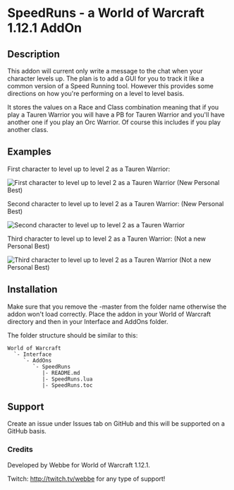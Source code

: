 # SpeedRuns - a World of Warcraft 1.12.1 AddOn

## Description

This addon will current only write a message to the chat when your character levels up. The plan is to add a GUI for you to track it like a common version of a Speed Running tool. However this provides some directions on how you're performing on a level to level basis.

It stores the values on a Race and Class combination meaning that if you play a Tauren Warrior you will have a PB for Tauren Warrior and you'll have another one if you play an Orc Warrior. Of course this includes if you play another class.

## Examples

First character to level up to level 2 as a Tauren Warrior:

![First character to level up to level 2 as a Tauren Warrior (New Personal Best)](https://i.imgur.com/UAkydWf.png)

Second character to level up to level 2 as a Tauren Warrior: (New Personal Best)

![Second character to level up to level 2 as a Tauren Warrior](https://i.imgur.com/QRcLNYL.png)

Third character to level up to level 2 as a Tauren Warrior: (Not a new Personal Best)

![Third character to level up to level 2 as a Tauren Warrior (Not a new Personal Best)](https://i.imgur.com/3f8Y7SY.png)

## Installation

Make sure that you remove the -master from the folder name otherwise the addon won't load correctly. 
Place the addon in your World of Warcraft directory and then in your Interface and AddOns folder.

The folder structure should be similar to this:

```
World of Warcraft
  `- Interface
	 `- AddOns
		`- SpeedRuns
		   |- README.md
		   |- SpeedRuns.lua
		   |- SpeedRuns.toc
```

## Support

Create an issue under Issues tab on GitHub and this will be supported on a GitHub basis.

### Credits

Developed by Webbe for World of Warcraft 1.12.1.

Twitch: http://twitch.tv/webbe for any type of support!

